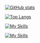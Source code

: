 [![GitHub stats](https://github-readme-stats.vercel.app/api?username=vladDotH)](https://github.com/anuraghazra/github-readme-stats)


[![Top Langs](https://github-readme-stats.vercel.app/api/top-langs/?username=vladDotH)](https://github.com/anuraghazra/github-readme-stats)

[![My Skills](https://skillicons.dev/icons?i=ts,ts,ts,ts,ts,ts,ts,ts,ts,ts,js,js,js,js,js,js,js,js,js,js&perline=10)](https://skillicons.dev)

[![My Skills](https://skillicons.dev/icons?i=ts,js,nodejs,vue,vite,nestjs,html,css,sass,docker,nginx,redis,mongodb,py,c,cpp,java,haskell,latex&perline=10)](https://skillicons.dev)
